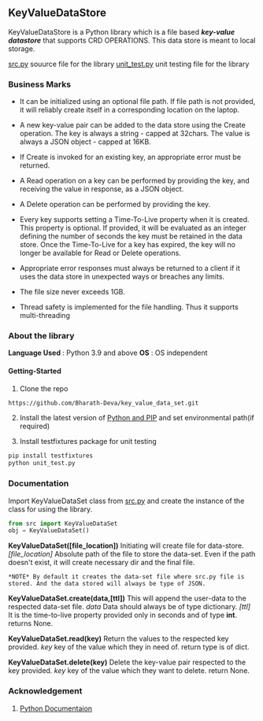 ## KeyValueDataStore
KeyValueDataStore is a Python library which is a file based __*key-value datastore*__ that supports CRD OPERATIONS. This data store is meant to local storage.

[src.py](https://github.com/Bharath-Deva/bharathdeva/blob/master/src.py) souurce file for the library
[unit_test.py](https://github.com/Bharath-Deva/bharathdeva/blob/master/unit_test.py) unit testing file for the library

### Business Marks
- It can be initialized using an optional file path. If file path is not provided, it will reliably create itself in a corresponding location on the laptop.

- A new key-value pair can be added to the data store using the Create operation. The key is always a string - capped at 32chars. The value is always a JSON object - capped at 16KB.

- If Create is invoked for an existing key, an appropriate error must be returned.

- A Read operation on a key can be performed by providing the key, and receiving the value in response, as a JSON object.

- A Delete operation can be performed by providing the key.

- Every key supports setting a Time-To-Live property when it is created. This property is optional. If provided, it will be evaluated as an integer defining the number of seconds the key must be retained in the data store. Once the Time-To-Live for a key has expired, the key will no longer be available for Read or Delete operations.

- Appropriate error responses must always be returned to a client if it uses the data store in unexpected ways or breaches any limits.

- The file size never exceeds 1GB.

- Thread safety is implemented for the file handling. Thus it supports multi-threading

### About the library
__Language Used__ : Python 3.9 and above
__OS__ : OS independent

#### Getting-Started
1. Clone the repo
```sh
https://github.com/Bharath-Deva/key_value_data_set.git
```

2. Install the latest version of [Python and PIP](https://www.python.org/downloads/) and set environmental path(if required)


3. Install testfixtures package for unit testing
```sh
pip install testfixtures
python unit_test.py
```


### Documentation

Import KeyValueDataSet class from [src.py](https://github.com/Bharath-Deva/bharathdeva/blob/master/src.py) and create the instance of the class for using the library.
```python
from src import KeyValueDataSet
obj = KeyValueDataSet()
```

__KeyValueDataSet([file_location])__
    Initiating will create file for data-store.
    *[file_location]* Absolute path of the file to store the data-set. Even if the path doesn't exist, it will create necessary dir and the final file.

    *NOTE* By default it creates the data-set file where src.py file is stored. And the data stored will always be type of JSON.

__KeyValueDataSet.create(data,[ttl])__
    This will append the user-data to the respected data-set file.
    *data* Data should always be of type dictionary.
    *[ttl]* It is the time-to-live property provided only in seconds and of type __int__.
    returns None.

__KeyValueDataSet.read(key)__
    Return the values to the respected key provided.
    *key* key of the value which they in need of.
    return type is of dict.

__KeyValueDataSet.delete(key)__
    Delete the key-value pair respected to the key provided.
    *key* key of the value which they want to delete.
    return None.

### Acknowledgement
1. [Python Documentaion](https://docs.python.org/3/)

